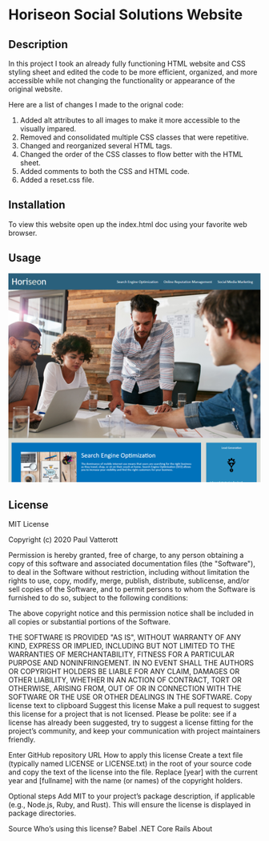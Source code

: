 # Horiseon Social Solutions Website

## Description

In this project I took an already fully functioning HTML website and CSS styling sheet and edited the code to be more efficient, organized, and more accessible while not changing the functionality or appearance of the original website.

Here are a list of changes I made to the orignal code:

1. Added alt attributes to all images to make it more accessible to the visually impared.
2. Removed and consolidated multiple CSS classes that were repetitive.
3. Changed and reorganized several HTML tags.
4. Changed the order of the CSS classes to flow better with the HTML sheet.
5. Added comments to both the CSS and HTML code.
6. Added a reset.css file.

## Installation

To view this website open up the index.html doc using your favorite web browser.

## Usage

![screen shot](assets/images/screenshot.png)

## License

MIT License

Copyright (c) 2020 Paul Vatterott

Permission is hereby granted, free of charge, to any person obtaining a copy
of this software and associated documentation files (the "Software"), to deal
in the Software without restriction, including without limitation the rights
to use, copy, modify, merge, publish, distribute, sublicense, and/or sell
copies of the Software, and to permit persons to whom the Software is
furnished to do so, subject to the following conditions:

The above copyright notice and this permission notice shall be included in all
copies or substantial portions of the Software.

THE SOFTWARE IS PROVIDED "AS IS", WITHOUT WARRANTY OF ANY KIND, EXPRESS OR
IMPLIED, INCLUDING BUT NOT LIMITED TO THE WARRANTIES OF MERCHANTABILITY,
FITNESS FOR A PARTICULAR PURPOSE AND NONINFRINGEMENT. IN NO EVENT SHALL THE
AUTHORS OR COPYRIGHT HOLDERS BE LIABLE FOR ANY CLAIM, DAMAGES OR OTHER
LIABILITY, WHETHER IN AN ACTION OF CONTRACT, TORT OR OTHERWISE, ARISING FROM,
OUT OF OR IN CONNECTION WITH THE SOFTWARE OR THE USE OR OTHER DEALINGS IN THE
SOFTWARE.
Copy license text to clipboard
Suggest this license
Make a pull request to suggest this license for a project that is not licensed. Please be polite: see if a license has already been suggested, try to suggest a license fitting for the project’s community, and keep your communication with project maintainers friendly.

Enter GitHub repository URL
How to apply this license
Create a text file (typically named LICENSE or LICENSE.txt) in the root of your source code and copy the text of the license into the file. Replace [year] with the current year and [fullname] with the name (or names) of the copyright holders.

Optional steps
Add MIT to your project’s package description, if applicable (e.g., Node.js, Ruby, and Rust). This will ensure the license is displayed in package directories.

 Source
Who’s using this license?
Babel
.NET Core
Rails
About 

